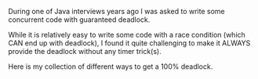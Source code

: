 During one of Java interviews years ago I was asked to write some concurrent code with guaranteed deadlock.

While it is relatively easy to write some code with a race condition (which CAN end up with deadlock),
I found it quite challenging to make it ALWAYS provide the deadlock without any timer trick(s).

Here is my collection of different ways to get a 100% deadlock.
